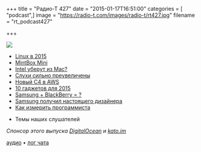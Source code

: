 +++
title = "Радио-Т 427"
date = "2015-01-17T16:51:00"
categories = [ "podcast",]
image = "https://radio-t.com/images/radio-t/rt427.jpg"
filename = "rt_podcast427"

+++

![](https://radio-t.com/images/radio-t/rt427.jpg)

* [Linux в 2015](http://prsm.tc/DA1ydm)
* [MintBox Mini](http://prsm.tc/JJYjAS)
* [Intel уберут из Mac?](http://prsm.tc/GgFhyA)
* [Слухи сильно преувеличены](http://www.cultofmac.com/309019/worlds-top-apple-analyst-probably-wrong-arm-based-macs/)
* [Новый C4 в AWS](https://gigaom.com/2015/01/12/big-new-aws-c4-instances-are-here-for-real/)
* [10 гаджетов для 2015](http://prsm.tc/z4n3f1)
* [Samsung + BlackBerry = ?](http://mashable.com/2015/01/15/blackberry-samsung-handsets/)
* [Samsung получил настоящего дизайнера](http://9to5mac.com/2015/01/15/samsung-jony-ive-new-designer/)
* [Как измерить программиста](http://prsm.tc/DQUbJw)
- Темы наших слушателей

_Спонсор этого выпуска [DigitalOcean](https://do.co/radiot) и [kato.im](https://kato.im)_

[аудио](https://cdn.radio-t.com/rt_podcast427.mp3) • [лог чата](http://chat.radio-t.com/logs/radio-t-427.html)
<audio src="https://cdn.radio-t.com/rt_podcast427.mp3" preload="none"></audio>
